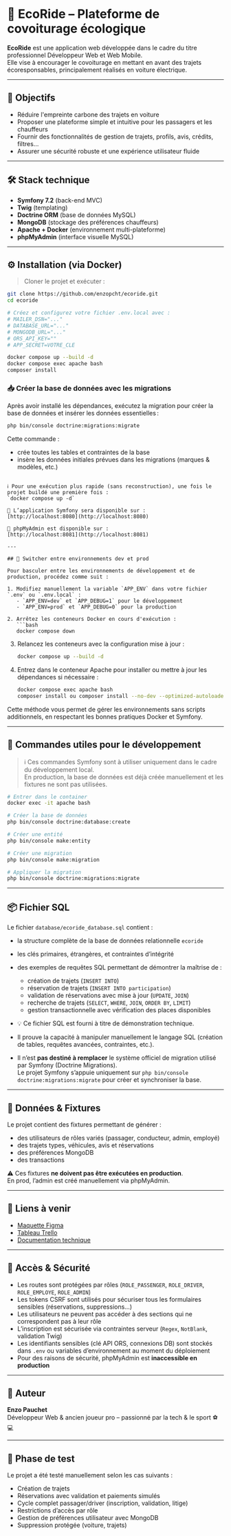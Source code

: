 # 🌱 EcoRide – Plateforme de covoiturage écologique

**EcoRide** est une application web développée dans le cadre du titre professionnel Développeur Web et Web Mobile.  
Elle vise à encourager le covoiturage en mettant en avant des trajets écoresponsables, principalement réalisés en voiture électrique.

---

## 🚀 Objectifs

- Réduire l'empreinte carbone des trajets en voiture
- Proposer une plateforme simple et intuitive pour les passagers et les chauffeurs
- Fournir des fonctionnalités de gestion de trajets, profils, avis, crédits, filtres…
- Assurer une sécurité robuste et une expérience utilisateur fluide

---

## 🛠️ Stack technique

- **Symfony 7.2** (back-end MVC)
- **Twig** (templating)
- **Doctrine ORM** (base de données MySQL)
- **MongoDB** (stockage des préférences chauffeurs)
- **Apache + Docker** (environnement multi-plateforme)
- **phpMyAdmin** (interface visuelle MySQL)

---

## ⚙️ Installation (via Docker)

> Cloner le projet et exécuter :

```bash
git clone https://github.com/enzopcht/ecoride.git
cd ecoride

# Créez et configurez votre fichier .env.local avec : 
# MAILER_DSN="..."
# DATABASE_URL="..."
# MONGODB_URL="..."
# ORS_API_KEY=""
# APP_SECRET=VOTRE_CLE

docker compose up --build -d
docker compose exec apache bash
composer install
```

### 📥 Créer la base de données avec les migrations

Après avoir installé les dépendances, exécutez la migration pour créer la base de données et insérer les données essentielles :

```bash
php bin/console doctrine:migrations:migrate
```

Cette commande :
- crée toutes les tables et contraintes de la base
- insère les données initiales prévues dans les migrations (marques & modèles, etc.)
```

ℹ️ Pour une exécution plus rapide (sans reconstruction), une fois le projet buildé une première fois :  
`docker compose up -d`

🔗 L’application Symfony sera disponible sur :  
[http://localhost:8080](http://localhost:8080)  

🔗 phpMyAdmin est disponible sur :  
[http://localhost:8081](http://localhost:8081)  

---

## 🔄 Switcher entre environnements dev et prod

Pour basculer entre les environnements de développement et de production, procédez comme suit :

1. Modifiez manuellement la variable `APP_ENV` dans votre fichier `.env` ou `.env.local` :  
   - `APP_ENV=dev` et `APP_DEBUG=1` pour le développement  
   - `APP_ENV=prod` et `APP_DEBUG=0` pour la production

2. Arrêtez les conteneurs Docker en cours d'exécution :  
   ```bash
   docker compose down
   ```

3. Relancez les conteneurs avec la configuration mise à jour :  
   ```bash
   docker compose up --build -d
   ```

4. Entrez dans le conteneur Apache pour installer ou mettre à jour les dépendances si nécessaire :  
   ```bash
   docker compose exec apache bash
   composer install ou composer install --no-dev --optimized-autoloader
   ```

Cette méthode vous permet de gérer les environnements sans scripts additionnels, en respectant les bonnes pratiques Docker et Symfony.

---

## 🧪 Commandes utiles pour le développement

> ℹ️ Ces commandes Symfony sont à utiliser uniquement dans le cadre du développement local.  
> En production, la base de données est déjà créée manuellement et les fixtures ne sont pas utilisées.

```bash
# Entrer dans le container
docker exec -it apache bash

# Créer la base de données
php bin/console doctrine:database:create

# Créer une entité
php bin/console make:entity

# Créer une migration
php bin/console make:migration

# Appliquer la migration
php bin/console doctrine:migrations:migrate
```

---

## 📦 Fichier SQL

Le fichier `database/ecoride_database.sql` contient :

- la structure complète de la base de données relationnelle `ecoride`
- les clés primaires, étrangères, et contraintes d’intégrité
- des exemples de requêtes SQL permettant de démontrer la maîtrise de :
  - création de trajets (`INSERT INTO`)
  - réservation de trajets (`INSERT INTO participation`)
  - validation de réservations avec mise à jour (`UPDATE`, `JOIN`)
  - recherche de trajets (`SELECT`, `WHERE`, `JOIN`, `ORDER BY`, `LIMIT`)
  - gestion transactionnelle avec vérification des places disponibles

- 💡 Ce fichier SQL est fourni à titre de démonstration technique.  
- Il prouve la capacité à manipuler manuellement le langage SQL (création de tables, requêtes avancées, contraintes, etc.).  
- Il n’est **pas destiné à remplacer** le système officiel de migration utilisé par Symfony (Doctrine Migrations).  
Le projet Symfony s’appuie uniquement sur `php bin/console doctrine:migrations:migrate` pour créer et synchroniser la base.

---

## 🧱 Données & Fixtures

Le projet contient des fixtures permettant de générer :
- des utilisateurs de rôles variés (passager, conducteur, admin, employé)
- des trajets types, véhicules, avis et réservations
- des préférences MongoDB
- des transactions

⚠️ Ces fixtures **ne doivent pas être exécutées en production**.  
En prod, l’admin est créé manuellement via phpMyAdmin.

---

## 📌 Liens à venir

- [Maquette Figma](#)
- [Tableau Trello](#)
- [Documentation technique](#)

---

## 🔐 Accès & Sécurité

- Les routes sont protégées par rôles (`ROLE_PASSENGER`, `ROLE_DRIVER`, `ROLE_EMPLOYE`, `ROLE_ADMIN`)
- Les tokens CSRF sont utilisés pour sécuriser tous les formulaires sensibles (réservations, suppressions…)
- Les utilisateurs ne peuvent pas accéder à des sections qui ne correspondent pas à leur rôle
- L’inscription est sécurisée via contraintes serveur (`Regex`, `NotBlank`, validation Twig)
- Les identifiants sensibles (clé API ORS, connexions DB) sont stockés dans `.env` ou variables d’environnement au moment du déploiement
- Pour des raisons de sécurité, phpMyAdmin est **inaccessible en production**

---

## 👤 Auteur

**Enzo Pauchet**  
Développeur Web & ancien joueur pro – passionné par la tech & le sport ⚽💻

---

## 🧪 Phase de test

Le projet a été testé manuellement selon les cas suivants :
- Création de trajets
- Réservations avec validation et paiements simulés
- Cycle complet passager/driver (inscription, validation, litige)
- Restrictions d’accès par rôle
- Gestion de préférences utilisateur avec MongoDB
- Suppression protégée (voiture, trajets)
